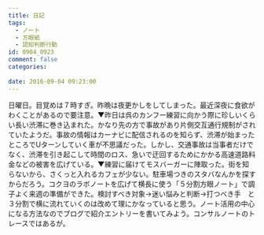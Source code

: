 ```yaml
---
title: 日記
tags:
  - ノート
  - 方眼紙
  - 認知判断行動
id: 0904_0923
comment: false
categories:
   
date: 2016-09-04 09:23:00
---
```


日曜日。目覚めは７時すぎ。昨晩は夜更かしをしてしまった。最近深夜に食欲がわくことがあるので要注意。▼昨日は呉のカンフー練習に向かう際に珍しいくらい長い渋滞に巻き込まれた。かなり先の方で事故があり片側交互通行規制がされていたようだ。事故の情報はカーナビに配信されるのを知らず、渋滞が始まったところでUターンしていく車が不思議だった。しかし、交通事故は当事者だけでなく、渋滞を引き起こして時間のロス、急いで迂回するためにかかる高速道路料金などの被害を広げている。▼練習に届けてモスバーガーに陣取った。街を知らないから、さくっと入れるカフェが少ない。駐車場つきのスタバなんかを探すからだろう。コクヨのラボノートを広げて横長に使う「５分割方眼ノート」で調子よく来週の準備ができた。検討すべき対象→迷い悩みと判断→打つべき手　と３分割で横に流れていくのは改めて理にかなっていると思う。ノート活用の中心になる方法なのでブログで紹介エントリーを書いてみよう。コンサルノートのトレースではあるが。